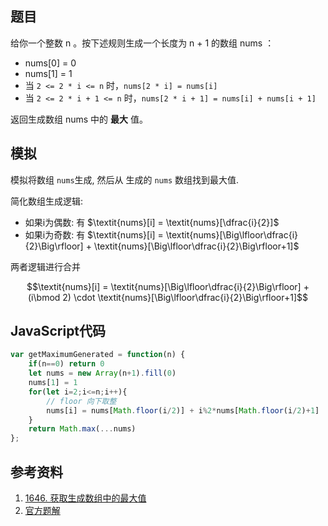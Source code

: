 ## 题目
给你一个整数 n 。按下述规则生成一个长度为 n + 1 的数组 nums ：

- nums[0] = 0
- nums[1] = 1
- 当 `2 <= 2 * i <= n` 时，`nums[2 * i] = nums[i]`
- 当 `2 <= 2 * i + 1 <= n` 时，`nums[2 * i + 1] = nums[i] + nums[i + 1]`

返回生成数组 nums 中的 **最大** 值。

## 模拟
模拟将数组 `nums`生成, 然后从 生成的 `nums` 数组找到最大值.

简化数组生成逻辑:
- 如果i为偶数: 有 $\textit{nums}[i] = \textit{nums}[\dfrac{i}{2}]$
- 如果i为奇数: 有 $\textit{nums}[i] = \textit{nums}[\Big\lfloor\dfrac{i}{2}\Big\rfloor] + \textit{nums}[\Big\lfloor\dfrac{i}{2}\Big\rfloor+1]$

两者逻辑进行合并

$$\textit{nums}[i] = \textit{nums}[\Big\lfloor\dfrac{i}{2}\Big\rfloor] + (i\bmod 2) \cdot \textit{nums}[\Big\lfloor\dfrac{i}{2}\Big\rfloor+1]$$

## JavaScript代码
```js
var getMaximumGenerated = function(n) {
    if(n==0) return 0
    let nums = new Array(n+1).fill(0)
    nums[1] = 1
    for(let i=2;i<=n;i++){
        // floor 向下取整
        nums[i] = nums[Math.floor(i/2)] + i%2*nums[Math.floor(i/2)+1]
    }
    return Math.max(...nums)
};
```
## 参考资料
1. [1646. 获取生成数组中的最大值](https://leetcode-cn.com/problems/get-maximum-in-generated-array/)
2. [官方题解](https://leetcode-cn.com/problems/get-maximum-in-generated-array/solution/huo-qu-sheng-cheng-shu-zu-zhong-de-zui-d-0z2l/)